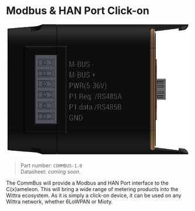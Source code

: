 # Modbus & HAN Port Click-on

![img-product](images/commbus.png)

> Part number: `COMMBUS-1.0`<br/>
> Datasheet: *coming soon*.

The CommBus will provide a Modbus and HAN Port interface to the C{x}ameleon.
This will bring a wide range of metering products into the Wittra ecosystem.
As it is simply a click-on device, it can be used on any Wittra network,
whether 6LoWPAN or Mioty.
